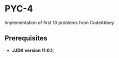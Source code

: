 # PYC-4
Implementation of first 10 problems from CodeAbbey
## Prerequisites
* **JJDK version 11.0.1**;
